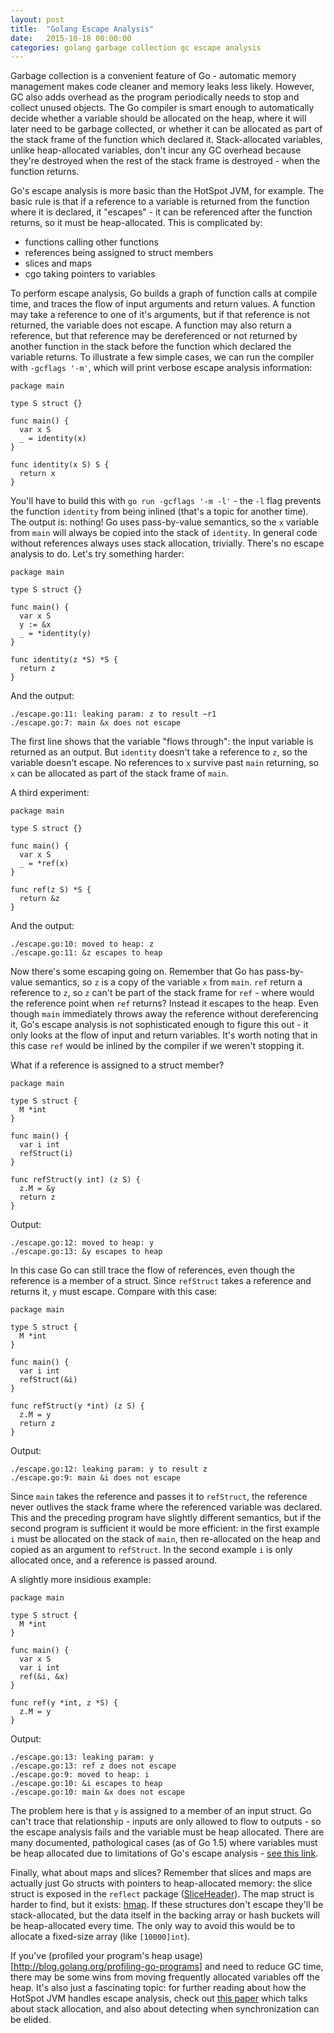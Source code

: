```yaml
---
layout: post
title:  "Golang Escape Analysis"
date:   2015-10-18 00:00:00
categories: golang garbage collection gc escape analysis
---
```


Garbage collection is a convenient feature of Go - automatic memory management makes code cleaner and memory leaks less likely. However, GC also adds overhead as the program periodically needs to stop and collect unused objects. The Go compiler is smart enough to automatically decide whether a variable should be allocated on the heap, where it will later need to be garbage collected, or whether it can be allocated as part of the stack frame of the function which declared it. Stack-allocated variables, unlike heap-allocated variables, don't incur any GC overhead because they're destroyed when the rest of the stack frame is destroyed - when the function returns. 

Go's escape analysis is more basic than the HotSpot JVM, for example. The basic rule is that if a reference to a variable is returned from the function where it is declared, it "escapes" - it can be referenced after the function returns, so it must be heap-allocated. This is complicated by:

- functions calling other functions
- references being assigned to struct members
- slices and maps
- cgo taking pointers to variables

To perform escape analysis, Go builds a graph of function calls at compile time, and traces the flow of input arguments and return values. A function may take a reference to one of it's arguments, but if that reference is not returned, the variable does not escape. A function may also return a reference, but that reference may be dereferenced or not returned by another function in the stack before the function which declared the variable returns. To illustrate a few simple cases, we can run the compiler with `-gcflags '-m'`, which will print verbose escape analysis information: 

```
package main

type S struct {}

func main() {
  var x S
  _ = identity(x)
}

func identity(x S) S {
  return x
}
```

You'll have to build this with `go run -gcflags '-m -l'` - the `-l` flag prevents the function `identity` from being inlined (that's a topic for another time). The output is: nothing! Go uses pass-by-value semantics, so the `x` variable from `main` will always be copied into the stack of `identity`. In general code without references always uses stack allocation, trivially. There's no escape analysis to do. Let's try something harder:

```
package main

type S struct {}

func main() {
  var x S
  y := &x
  _ = *identity(y)
}

func identity(z *S) *S {
  return z
}
```

And the output:

```
./escape.go:11: leaking param: z to result ~r1
./escape.go:7: main &x does not escape
```

The first line shows that the variable "flows through": the input variable is returned as an output.  But `identity` doesn't take a reference to `z`, so the variable doesn't escape. No references to `x` survive past `main` returning, so `x` can be allocated as part of the stack frame of `main`.

A third experiment:

```
package main

type S struct {}

func main() {
  var x S
  _ = *ref(x)
}

func ref(z S) *S {
  return &z
}
```

And the output:

```
./escape.go:10: moved to heap: z
./escape.go:11: &z escapes to heap
```

Now there's some escaping going on. Remember that Go has pass-by-value semantics, so `z` is a copy of the variable `x` from `main`. `ref` return a reference to `z`, so `z` can't be part of the stack frame for `ref` - where would the reference point when `ref` returns? Instead it escapes to the heap. Even though `main` immediately throws away the reference without dereferencing it, Go's escape analysis is not sophisticated enough to figure this out - it only looks at the flow of input and return variables. It's worth noting that in this case `ref` would be inlined by the compiler if we weren't stopping it.

What if a reference is assigned to a struct member?

```
package main

type S struct {
  M *int
}

func main() {
  var i int
  refStruct(i)
}

func refStruct(y int) (z S) {
  z.M = &y
  return z
}
```

Output:

```
./escape.go:12: moved to heap: y
./escape.go:13: &y escapes to heap
```

In this case Go can still trace the flow of references, even though the reference is a member of a struct. Since `refStruct` takes a reference and returns it, `y` must escape. Compare with this case:

```
package main

type S struct {
  M *int
}

func main() {
  var i int
  refStruct(&i)
}

func refStruct(y *int) (z S) {
  z.M = y
  return z
}
```

Output:

```
./escape.go:12: leaking param: y to result z
./escape.go:9: main &i does not escape
```

Since `main` takes the reference and passes it to `refStruct`, the reference never outlives the stack frame where the referenced variable was declared. This and the preceding program have slightly different semantics, but if the second program is sufficient it would be more efficient: in the first example `i` must be allocated on the stack of `main`, then re-allocated on the heap and copied as an argument to `refStruct`. In the second example `i` is only allocated once, and a reference is passed around. 

A slightly more insidious example: 

```
package main

type S struct {
  M *int
}

func main() {
  var x S
  var i int
  ref(&i, &x)
}

func ref(y *int, z *S) {
  z.M = y
}
```

Output:

```
./escape.go:13: leaking param: y
./escape.go:13: ref z does not escape
./escape.go:9: moved to heap: i
./escape.go:10: &i escapes to heap
./escape.go:10: main &x does not escape
```

The problem here is that `y` is assigned to a member of an input struct. Go can't trace that relationship - inputs are only allowed to flow to outputs - so the escape analysis fails and the variable must be heap allocated. There are many documented, pathological cases (as of Go 1.5) where variables must be heap allocated due to limitations of Go's escape analysis - [see this link](https://docs.google.com/document/d/1CxgUBPlx9iJzkz9JWkb6tIpTe5q32QDmz8l0BouG0Cw/preview). 

Finally, what about maps and slices? Remember that slices and maps are actually just Go structs with pointers to heap-allocated memory: the slice struct is exposed in the `reflect` package ([SliceHeader](https://golang.org/pkg/reflect/#SliceHeader)). The map struct is harder to find, but it exists: [hmap](https://golang.org/src/runtime/hashmap.go#L102). If these structures don't escape they'll be stack-allocated, but the data itself in the backing array or hash buckets will be heap-allocated every time. The only way to avoid this would be to allocate a fixed-size array (like `[10000]int`). 

If you've (profiled your program's heap usage)[http://blog.golang.org/profiling-go-programs] and need to reduce GC time, there may be some wins from moving frequently allocated variables off the heap. It's also just a fascinating topic: for further reading about how the HotSpot JVM handles escape analysis, check out [this paper](http://www.cc.gatech.edu/~harrold/6340/cs6340_fall2009/Readings/choi99escape.pdf) which talks about stack allocation, and also about detecting when synchronization can be elided. 
